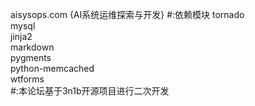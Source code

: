 aisysops.com {AI系统运维探索与开发} 
#:依赖模块
tornado  
mysql  
jinja2  
markdown  
pygments  
python-memcached  
wtforms  
#:本论坛基于3n1b开源项目进行二次开发
